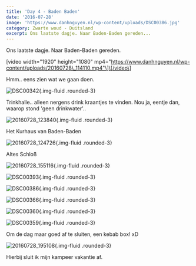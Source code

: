 ```yaml
---
title: 'Day 4 - Baden Baden'
date: '2016-07-28'
image: 'https://www.danhnguyen.nl/wp-content/uploads/DSC00386.jpg'
category: Zwarte woud - Duitsland
excerpt: Ons laatste dagje. Naar Baden-Baden gereden...
---
```


Ons laatste dagje. Naar Baden-Baden gereden.

\[video width="1920" height="1080" mp4="https://www.danhnguyen.nl/wp-content/uploads/20160728\_114110.mp4"\]\[/video\]

Hmm.. eens zien wat we gaan doen.

![DSC00342](https://www.danhnguyen.nl/wp-content/uploads/DSC00342.jpg){.img-fluid .rounded-3}

Trinkhalle.. alleen nergens drink kraantjes te vinden. Nou ja, eentje dan, waarop stond 'geen drinkwater'..

![20160728_123840](https://www.danhnguyen.nl/wp-content/uploads/20160728_123840-e1470219216685.jpg){.img-fluid .rounded-3}

Het Kurhaus van Baden-Baden

![20160728_124726](https://www.danhnguyen.nl/wp-content/uploads/20160728_124726-e1470219263816.jpg){.img-fluid .rounded-3}

Altes Schloß

![20160728_155116](https://www.danhnguyen.nl/wp-content/uploads/20160728_155116-e1470219202194.jpg){.img-fluid .rounded-3}

![DSC00393](https://www.danhnguyen.nl/wp-content/uploads/DSC00393.jpg){.img-fluid .rounded-3}

![DSC00386](https://www.danhnguyen.nl/wp-content/uploads/DSC00386.jpg){.img-fluid .rounded-3}

![DSC00366](https://www.danhnguyen.nl/wp-content/uploads/DSC00366.jpg){.img-fluid .rounded-3}

![DSC00360](https://www.danhnguyen.nl/wp-content/uploads/DSC00360.jpg){.img-fluid .rounded-3}

![DSC00359](https://www.danhnguyen.nl/wp-content/uploads/DSC00359.jpg){.img-fluid .rounded-3}

Om de dag maar goed af te sluiten, een kebab box! xD

![20160728_195108](https://www.danhnguyen.nl/wp-content/uploads/20160728_195108-e1470219190599.jpg){.img-fluid .rounded-3}

Hierbij sluit ik mijn kampeer vakantie af.
